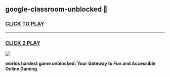 
## google-classroom-unblocked 👋
<h3>
<a href="https://premium.freeplayer.one?title=google-classroom-unblocked&ref=14F">CLICK TO PLAY</a></h3>
<hr>

<h3>
<a href="https://premium.freeplayer.one?title=google-classroom-unblocked&ref=14F">CLICK 2 PLAY</a>
  
</h3>

<a href="https://premium.freeplayer.one?title=google-classroom-unblocked&ref=12F/"><img src="https://clearcache.store/games.png"></a>


**worlds hardest game unblocked: Your Gateway to Fun and Accessible Online Gaming**
